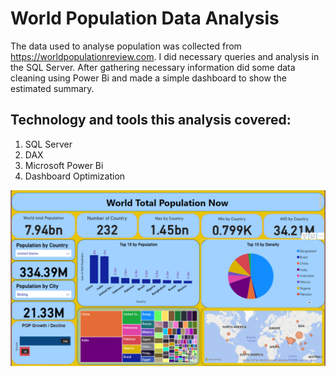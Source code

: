 # World Population Data Analysis
The data used to analyse population was collected from https://worldpopulationreview.com. I did necessary queries and analysis in the SQL Server. After gathering necessary information did some data cleaning using Power Bi and made a simple dashboard to show the estimated summary. 

## Technology and tools this analysis covered:

1. SQL Server
2. DAX
3. Microsoft Power Bi
4. Dashboard Optimization

![alt text](https://github.com/athtowfiq/DataAnalysis/blob/main/World-Population-data-analysis/world_population_dashboard.png)
